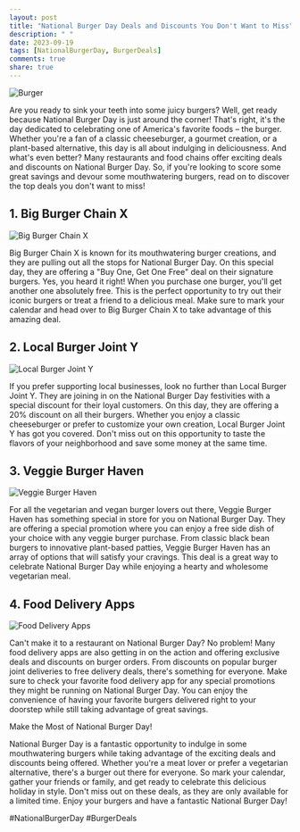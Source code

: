 ```yaml
---
layout: post
title: "National Burger Day Deals and Discounts You Don't Want to Miss"
description: " "
date: 2023-09-19
tags: [NationalBurgerDay, BurgerDeals]
comments: true
share: true
---
```


![Burger](https://source.unsplash.com/1600x900/?burger)

Are you ready to sink your teeth into some juicy burgers? Well, get ready because National Burger Day is just around the corner! That's right, it's the day dedicated to celebrating one of America's favorite foods – the burger. Whether you're a fan of a classic cheeseburger, a gourmet creation, or a plant-based alternative, this day is all about indulging in deliciousness. And what's even better? Many restaurants and food chains offer exciting deals and discounts on National Burger Day. So, if you're looking to score some great savings and devour some mouthwatering burgers, read on to discover the top deals you don't want to miss!

## 1. Big Burger Chain X

![Big Burger Chain X](https://source.unsplash.com/1600x900/?burger,fast-food)

Big Burger Chain X is known for its mouthwatering burger creations, and they are pulling out all the stops for National Burger Day. On this special day, they are offering a "Buy One, Get One Free" deal on their signature burgers. Yes, you heard it right! When you purchase one burger, you'll get another one absolutely free. This is the perfect opportunity to try out their iconic burgers or treat a friend to a delicious meal. Make sure to mark your calendar and head over to Big Burger Chain X to take advantage of this amazing deal.

## 2. Local Burger Joint Y

![Local Burger Joint Y](https://source.unsplash.com/1600x900/?burger,restaurant)

If you prefer supporting local businesses, look no further than Local Burger Joint Y. They are joining in on the National Burger Day festivities with a special discount for their loyal customers. On this day, they are offering a 20% discount on all their burgers. Whether you enjoy a classic cheeseburger or prefer to customize your own creation, Local Burger Joint Y has got you covered. Don't miss out on this opportunity to taste the flavors of your neighborhood and save some money at the same time.

## 3. Veggie Burger Haven

![Veggie Burger Haven](https://source.unsplash.com/1600x900/?vegetarian,burger)

For all the vegetarian and vegan burger lovers out there, Veggie Burger Haven has something special in store for you on National Burger Day. They are offering a special promotion where you can enjoy a free side dish of your choice with any veggie burger purchase. From classic black bean burgers to innovative plant-based patties, Veggie Burger Haven has an array of options that will satisfy your cravings. This deal is a great way to celebrate National Burger Day while enjoying a hearty and wholesome vegetarian meal.

## 4. Food Delivery Apps

![Food Delivery Apps](https://source.unsplash.com/1600x900/?burger,food-delivery)

Can't make it to a restaurant on National Burger Day? No problem! Many food delivery apps are also getting in on the action and offering exclusive deals and discounts on burger orders. From discounts on popular burger joint deliveries to free delivery deals, there's something for everyone. Make sure to check your favorite food delivery app for any special promotions they might be running on National Burger Day. You can enjoy the convenience of having your favorite burgers delivered right to your doorstep while still taking advantage of great savings.

Make the Most of National Burger Day!

National Burger Day is a fantastic opportunity to indulge in some mouthwatering burgers while taking advantage of the exciting deals and discounts being offered. Whether you're a meat lover or prefer a vegetarian alternative, there's a burger out there for everyone. So mark your calendar, gather your friends or family, and get ready to celebrate this delicious holiday in style. Don't miss out on these deals, as they are only available for a limited time. Enjoy your burgers and have a fantastic National Burger Day!

#NationalBurgerDay #BurgerDeals